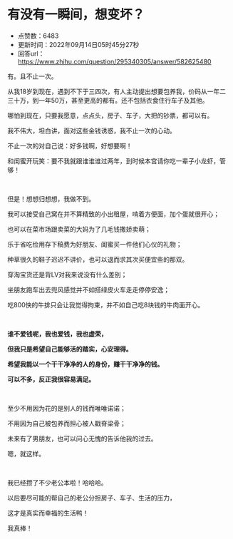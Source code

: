 # 有没有一瞬间，想变坏？
- 点赞数：6483
- 更新时间：2022年09月14日05时45分27秒
- 回答url：https://www.zhihu.com/question/295340305/answer/582625480
<body>
 <p data-pid="7sY3oX0v"></p>
 <p data-pid="Rx_PA6s1">有。且不止一次。</p>
 <p data-pid="hnzsXnEY">从我18岁到现在，遇到不下于三四次，有人主动提出想要包养我，价码从一年二三十万，到一年50万，甚至更高的都有。还不包括衣食住行车子及其他。</p>
 <p data-pid="KqZ0po38">哪怕到现在，只要我愿意，点点头，房子、车子，大把的钞票，都可以有。</p>
 <p data-pid="3yqlg_BZ">我不伟大，坦白讲，面对这些金钱诱惑，我不止一次的心动。</p>
 <p data-pid="f_HQ4ZNC">不止一次的对自己说：好多钱啊，好想要啊！</p>
 <p data-pid="60Pjf8Q1">和闺蜜开玩笑：要不我就跟谁谁谁过两年，到时候本宫请你吃一辈子小龙虾，管够！</p>
 <p class="ztext-empty-paragraph"><br></p>
 <p data-pid="WJk8r9hh">但是！想想归想想，我做不到。</p>
 <p data-pid="CUWS2-rB">我可以接受自己窝在并不算精致的小出租屋，啃着方便面，加个蛋就很开心；</p>
 <p data-pid="6NsnfU_f">也可以在菜市场跟卖菜的大妈为了几毛钱撒娇卖萌；</p>
 <p data-pid="bTm8KZpu">乐于省吃俭用存下稿费为好朋友、闺蜜买一件他们心仪的礼物；</p>
 <p data-pid="_uKQkAlL">种草很久的鞋子迟迟不讲价，也可以退而求其次买便宜些的那双。</p>
 <p data-pid="tzZpVnmN">穿淘宝货还是背LV对我来说没有什么差别；</p>
 <p data-pid="EBcqNDef">坐朋友跑车出去兜风感觉并不如搭绿皮火车走走停停安逸；</p>
 <p data-pid="jrjKQVSM">吃800快的牛排只会让我觉得拘束，并不如自己吃8块钱的牛肉面开心。</p>
 <p class="ztext-empty-paragraph"><br></p>
 <p data-pid="AmX5IgLL"><b>谁不爱钱呢，我也爱钱，我也虚荣，</b></p>
 <p data-pid="vpmE_0Nd"><b>但我只是希望自己能够活的踏实，心安理得。</b></p>
 <p data-pid="Q67FgWxQ"><b>希望我能以一个干干净净的人的身份，赚干干净净的钱。</b></p>
 <p data-pid="w3J42J7a"><b>可以不多，反正我很容易满足。</b></p>
 <p class="ztext-empty-paragraph"><br></p>
 <p data-pid="BMpqO7mC">至少不用因为花的是别人的钱而唯唯诺诺；</p>
 <p data-pid="rwzSQiEt">不用因为自己被包养而担心被人戳脊梁骨；</p>
 <p data-pid="W_9ow-nc">未来有了男朋友，也可以问心无愧的告诉他我的过去。</p>
 <p data-pid="QkgR-0U_">嗯，就这样。</p>
 <p class="ztext-empty-paragraph"><br></p>
 <p data-pid="2OBp9yM2">我已经攒了不少老公本啦！哈哈哈。</p>
 <p data-pid="HaFlKdG4">以后要尽可能的帮自己的老公分担房子、车子、生活的压力，</p>
 <p data-pid="O6RuSBUs">这才是真实而幸福的生活鸭！</p>
 <p data-pid="1vEhgx_J">我真棒！</p>
 <p></p>
 <p data-pid="HVltTtPW"></p>
</body>